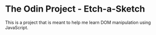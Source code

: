 # The Odin Project - Etch-a-Sketch

This is a project that is meant to help me learn DOM manipulation using JavaScript.
